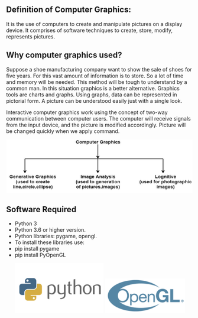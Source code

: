 <h2>Definition of Computer Graphics:</h2>
<p>It is the use of computers to create and manipulate pictures on a display device. It comprises of software techniques to create, store, modify, represents pictures.</p>
<h2>Why computer graphics used?</h2>
<p>Suppose a shoe manufacturing company want to show the sale of shoes for five years. For this vast amount of information is to store. So a lot of time and memory will be needed. This method will be tough to understand by a common man. In this situation graphics is a better alternative. Graphics tools are charts and graphs. Using graphs, data can be represented in pictorial form. A picture can be understood easily just with a single look.<br>

Interactive computer graphics work using the concept of two-way communication between computer users. The computer will receive signals from the input device, and the picture is modified accordingly. Picture will be changed quickly when we apply command.</p>
<img src="https://github.com/kr123Manish/ComputerGraphics_with_openGL/blob/main/Programs/images/computer-graphics-introduction.png">
<h2>Software Required</h2>
<ul>
	<li>Python 3</li>
	<li>Python 3.6 or higher version.</li>
	<li>Python libraries: pygame, opengl.</li>
	<li>To install these libraries use:</li>
	<li>pip install pygame</li>
	<li>pip install PyOpenGL</li>
  <p float="left">
  <img src="https://github.com/kr123Manish/ComputerGraphics_with_openGL/blob/main/Programs/images/python.png" width="50%">
  <img src="https://github.com/kr123Manish/ComputerGraphics_with_openGL/blob/main/Programs/images/opengl.png" width="45%" height="90%">
  </p>

</ul>

